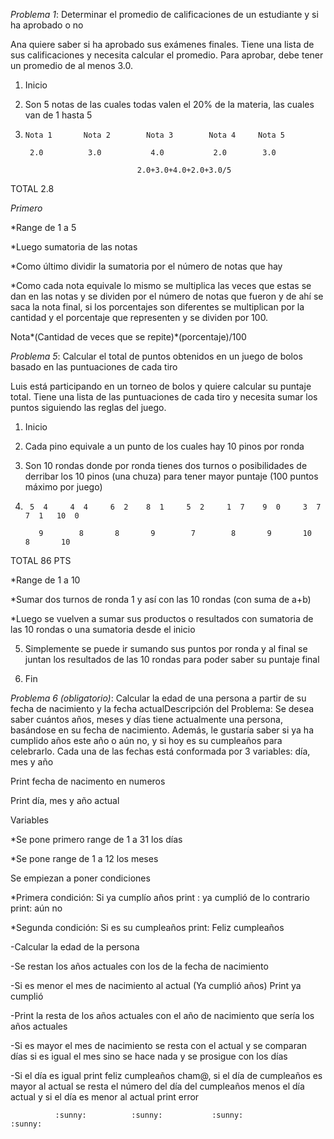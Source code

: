 _Problema 1_: Determinar el promedio de calificaciones de un estudiante y si ha aprobado o no 

Ana quiere saber si ha aprobado sus exámenes finales. Tiene una lista de sus calificaciones y necesita calcular el promedio. Para aprobar, debe tener un promedio de al menos 3.0. 

1. Inicio  

2. Son 5 notas de las cuales todas valen el 20% de la materia, las cuales van de 1 hasta 5 

3.     Nota 1       Nota 2        Nota 3        Nota 4     Nota 5 

        2.0          3.0           4.0           2.0        3.0 

                                2.0+3.0+4.0+2.0+3.0/5 

TOTAL 2.8 

*Primero*

*Range de 1 a 5 

*Luego sumatoria de las notas  

*Como último dividir la sumatoria por el número de notas que hay 

*Como cada nota equivale lo mismo se multiplica las veces que estas se dan en las notas y se dividen por el número de notas que fueron y de ahí se saca la nota final, si los porcentajes son diferentes se multiplican por la cantidad y el porcentaje que representen y se dividen por 100. 

Nota*(Cantidad de veces que se repite)*(porcentaje)/100 


_Problema 5_: Calcular el total de puntos obtenidos en un juego de bolos basado en las puntuaciones de cada tiro 

Luis está participando en un torneo de bolos y quiere calcular su puntaje total. Tiene una lista de las puntuaciones de cada tiro y necesita sumar los puntos siguiendo las reglas del juego. 

1. Inicio 

2. Cada pino equivale a un punto de los cuales hay 10 pinos por ronda 

3. Son 10 rondas donde por ronda tienes dos turnos o posibilidades de derribar los 10 pinos (una chuza) para tener mayor puntaje (100 puntos máximo por juego) 

4.      5  4     4  4     6  2    8  1     5  2     1  7    9  0     3  7    7  1   10  0 

          9        8       8       9        7        8       9       10      8       10       

TOTAL       86 PTS 

*Range de 1 a 10 

*Sumar dos turnos de ronda 1 y así con las 10 rondas (con suma de a+b) 

*Luego se vuelven a sumar sus productos o resultados con sumatoria de las 10 rondas o una sumatoria desde el inicio 

5. Simplemente se puede ir sumando sus puntos por ronda y al final se juntan los resultados de las 10 rondas para poder saber su puntaje final 

6. Fin 

_Problema 6 (obligatorio)_: Calcular la edad de una persona a partir de su fecha de nacimiento y la fecha actualDescripción del Problema: Se desea saber cuántos años, meses y días tiene actualmente una persona, basándose en su fecha de nacimiento. Además, le gustaría saber si ya ha cumplido años este año o aún no, y si hoy es su cumpleaños para celebrarlo. Cada una de las fechas está conformada por 3 variables: día, mes y año 

Print fecha de nacimento en numeros 

Print día, mes y año actual 

Variables  

*Se pone primero range de 1 a 31 los días  

*Se pone range de 1 a 12  los meses 

Se empiezan  a poner condiciones 

*Primera condición: Si ya cumplío años print : ya cumplió de lo contrario print: aún no  

*Segunda condición: Si es su cumpleaños print: Feliz cumpleaños 

-Calcular la edad de la persona  

-Se restan los años actuales con los de la fecha de nacimiento 

-Si es menor el mes de nacimiento al actual (Ya cumplió años) Print ya cumplió   

-Print la resta de los años actuales con el año de nacimiento que sería los años actuales 

-Si es mayor el mes de nacimiento se resta con el actual y se comparan días si es igual el mes sino se hace nada y se prosigue con los días  

-Si el día es igual print feliz cumpleaños cham@, si el día de cumpleaños es mayor al actual se resta el número del día del cumpleaños menos el día actual y si el día es menor al actual print error 

              :sunny:          :sunny:           :sunny:            :sunny:   
